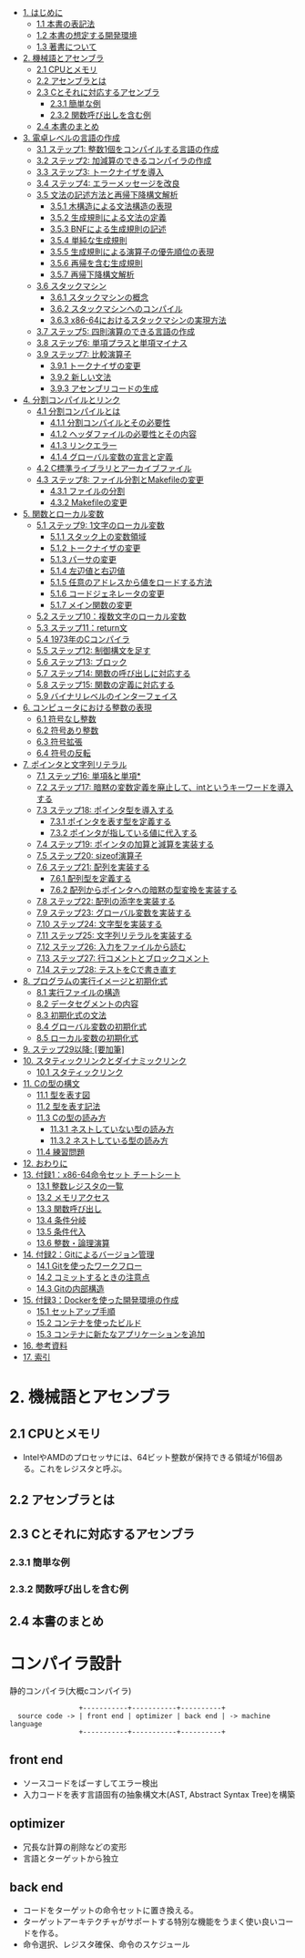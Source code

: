<!--
 FileName:      compiler
 Author:        8ucchiman
 CreatedDate:   2023-05-19 17:16:21
 LastModified:  2023-01-25 10:56:12 +0900
 Reference:     https://www.sigbus.info/compilerbook
 Description:   ---
-->


- [1. はじめに](#1-はじめに)
    - [1.1 本書の表記法](#11-本書の表記法)
    - [1.2 本書の想定する開発環境](#12-本書の想定する開発環境)
    - [1.3 著書について](#13-著書について)
- [2. 機械語とアセンブラ](#2-機械語とアセンブラ)
    - [2.1 CPUとメモリ](#21-CPUとメモリ)
    - [2.2 アセンブラとは](#22-アセンブラ)
    - [2.3 Cとそれに対応するアセンブラ](#23-Cとそれに対応するアセンブラ)
        - [2.3.1 簡単な例](#231-簡単な例)
        - [2.3.2 関数呼び出しを含む例](#232-関数呼び出しを含む例)
    - [2.4 本書のまとめ](#24-本書のまとめ)
- [3. 電卓レベルの言語の作成](#3-電卓レベルの言語の作成)
    - [3.1 ステップ1: 整数1個をコンパイルする言語の作成](#31-ステップ1:-整数1個をコンパイルする言語の作成)
    - [3.2 ステップ2: 加減算のできるコンパイラの作成](#32-ステップ2:-加減算のできるコンパイラの作成)
    - [3.3 ステップ3: トークナイザを導入](#33-ステップ3:-トークナイザを導入)
    - [3.4 ステップ4: エラーメッセージを改良](#34-ステップ4:-エラーメッセージを改良)
    - [3.5 文法の記述方法と再帰下降構文解析](#35-文法の記述方法と再帰下降構文解析)
        - [3.5.1 木構造による文法構造の表現](#351-木構造による文法構造の表現)
        - [3.5.2 生成規則による文法の定義](#352-生成規則による文法の定義)
        - [3.5.3 BNFによる生成規則の記述](#353-BNFによる生成規則の記述)
        - [3.5.4 単純な生成規則](#354-単純な生成規則)
        - [3.5.5 生成規則による演算子の優先順位の表現](#355-生成規則による演算子の優先順位の表現)
        - [3.5.6 再帰を含む生成規則](#356-再帰を含む生成規則)
        - [3.5.7 再帰下降構文解析](#357-再帰下降構文解析)
    - [3.6 スタックマシン](#36-スタックマシン)
        - [3.6.1 スタックマシンの概念](#361-スタックマシンの概念)
        - [3.6.2 スタックマシンへのコンパイル](#362-スタックマシンへのコンパイル)
        - [3.6.3 x86-64におけるスタックマシンの実現方法](#363-x86-64におけるスタックマシンの実現方法)
    - [3.7 ステップ5: 四則演算のできる言語の作成](#37-ステップ5:-四則演算のできる言語の作成)
    - [3.8 ステップ6: 単項プラスと単項マイナス](#38-ステップ6:-単項プラスと単項マイナス)
    - [3.9 ステップ7: 比較演算子](#39-ステップ7:-比較演算子)
        - [3.9.1 トークナイザの変更](#391-トークナイザの変更)
        - [3.9.2 新しい文法](#392-新しい文法)
        - [3.9.3 アセンブリコードの生成](#393-アセンブリコードの生成)
- [4. 分割コンパイルとリンク](#4-分割コンパイルとリンク)
    - [4.1 分割コンパイルとは](#41-分割コンパイルとは)
        - [4.1.1 分割コンパイルとその必要性](#411-分割コンパイルとその必要性)
        - [4.1.2 ヘッダファイルの必要性とその内容](#412-ヘッダファイルの必要性とその内容)
        - [4.1.3 リンクエラー](#413-リンクエラー)
        - [4.1.4 グローバル変数の宣言と定義](#414-グローバル変数の宣言と定義)
    - [4.2 C標準ライブラリとアーカイブファイル](#42-C標準ライブラリとアーカイブファイル)
    - [4.3 ステップ8: ファイル分割とMakefileの変更](#43-ステップ8:-ファイル分割とMakefileの変更)
        - [4.3.1 ファイルの分割](#431-ファイルの分割)
        - [4.3.2 Makefileの変更](#432-Makefileの変更)
- [5. 関数とローカル変数](#5-関数とローカル変数)
    - [5.1 ステップ9: 1文字のローカル変数](#51-ステップ9:-1文字のローカル変数)
        - [5.1.1 スタック上の変数領域](#)
        - [5.1.2 トークナイザの変更](#)
        - [5.1.3 パーサの変更](#)
        - [5.1.4 左辺値と右辺値](#)
        - [5.1.5 任意のアドレスから値をロードする方法](#)
        - [5.1.6 コードジェネレータの変更](#)
        - [5.1.7 メイン関数の変更](#)
    - [5.2 ステップ10：複数文字のローカル変数](#)
    - [5.3 ステップ11：return文](#)
    - [5.4 1973年のCコンパイラ](#)
    - [5.5 ステップ12: 制御構文を足す](#)
    - [5.6 ステップ13: ブロック](#)
    - [5.7 ステップ14: 関数の呼び出しに対応する](#)
    - [5.8 ステップ15: 関数の定義に対応する](#)
    - [5.9 バイナリレベルのインターフェイス](#)
- [6. コンピュータにおける整数の表現](#)
    - [6.1 符号なし整数](#)
    - [6.2 符号あり整数](#)
    - [6.3 符号拡張](#)
    - [6.4 符号の反転](#)
- [7. ポインタと文字列リテラル](#)
    - [7.1 ステップ16: 単項&と単項\*](#)
    - [7.2 ステップ17: 暗黙の変数定義を廃止して、intというキーワードを導入する](#)
    - [7.3 ステップ18: ポインタ型を導入する](#)
        - [7.3.1 ポインタを表す型を定義する](#)
        - [7.3.2 ポインタが指している値に代入する](#)
    - [7.4 ステップ19: ポインタの加算と減算を実装する](#)
    - [7.5 ステップ20: sizeof演算子](#)
    - [7.6 ステップ21: 配列を実装する](#)
        - [7.6.1 配列型を定義する](#)
        - [7.6.2 配列からポインタへの暗黙の型変換を実装する](#)
    - [7.8 ステップ22: 配列の添字を実装する](#)
    - [7.9 ステップ23: グローバル変数を実装する](#)
    - [7.10 ステップ24: 文字型を実装する](#)
    - [7.11 ステップ25: 文字列リテラルを実装する](#)
    - [7.12 ステップ26: 入力をファイルから読む](#)
    - [7.13 ステップ27: 行コメントとブロックコメント](#)
    - [7.14 ステップ28: テストをCで書き直す](#)
- [8. プログラムの実行イメージと初期化式](#)
    - [8.1 実行ファイルの構造](#)
    - [8.2 データセグメントの内容](#)
    - [8.3 初期化式の文法](#)
    - [8.4 グローバル変数の初期化式](#)
    - [8.5 ローカル変数の初期化式](#)
- [9. ステップ29以降: [要加筆]](#)
- [10. スタティックリンクとダイナミックリンク](#)
    - [10.1 スタティックリンク](#)
- [11. Cの型の構文](#)
    - [11.1 型を表す図](#)
    - [11.2 型を表す記法](#)
    - [11.3 Cの型の読み方](#)
        - [11.3.1 ネストしていない型の読み方](#)
        - [11.3.2 ネストしている型の読み方](#)
    - [11.4 練習問題](#)
- [12. おわりに](#)
- [13. 付録1：x86-64命令セット チートシート](#)
    - [13.1 整数レジスタの一覧](#)
    - [13.2 メモリアクセス](#)
    - [13.3 関数呼び出し](#)
    - [13.4 条件分岐](#)
    - [13.5 条件代入](#)
    - [13.6 整数・論理演算](#)
- [14. 付録2：Gitによるバージョン管理](#)
    - [14.1 Gitを使ったワークフロー](#)
    - [14.2 コミットするときの注意点](#)
    - [14.3 Gitの内部構造](#)
- [15. 付録3：Dockerを使った開発環境の作成](#)
    - [15.1 セットアップ手順](#)
    - [15.2 コンテナを使ったビルド](#)
    - [15.3 コンテナに新たなアプリケーションを追加](#)
- [16. 参考資料](#)
- [17. 索引](#)

# 2. 機械語とアセンブラ
## 2.1 CPUとメモリ
- IntelやAMDのプロセッサには、64ビット整数が保持できる領域が16個ある。これをレジスタと呼ぶ。

## 2.2 アセンブラとは
## 2.3 Cとそれに対応するアセンブラ
### 2.3.1 簡単な例
### 2.3.2 関数呼び出しを含む例
## 2.4 本書のまとめ


# コンパイラ設計
静的コンパイラ(大概cコンパイラ)
```
                 +-----------+-----------+----------+
  source code -> | front end | optimizer | back end | -> machine language
                 +-----------+-----------+----------+
```

## front end
- ソースコードをぱーすしてエラー検出
- 入力コードを表す言語固有の抽象構文木(AST, Abstract Syntax Tree)を構築

## optimizer
- 冗長な計算の削除などの変形
- 言語とターゲットから独立


## back end
- コードをターゲットの命令セットに置き換える。
- ターゲットアーキテクチャがサポートする特別な機能をうまく使い良いコードを作る。
- 命令選択、レジスタ確保、命令のスケジュール

## 
